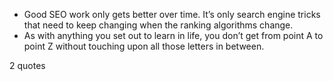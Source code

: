  - Good SEO work only gets better over time. It’s only search engine tricks that need to keep changing when the ranking algorithms change.
 - As with anything you set out to learn in life, you don’t get from point A to point Z without touching upon all those letters in between.

2 quotes